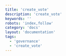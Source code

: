```yaml
---
title: 'create_vote'
description: 'create_vote'
keywords: ''
robots: 'index,follow'
category: 'docs'
layout: 'documentation'
tags:
  - 'governance'
  - 'create_vote'
---
```

